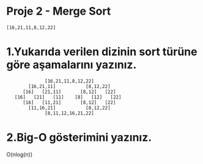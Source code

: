 # Proje 2 - Merge Sort

```
[16,21,11,8,12,22]
```

# 1.Yukarıda verilen dizinin sort türüne göre aşamalarını yazınız.
```
              [16,21,11,8,12,22]
        [16,21,11]           [8,12,22]
      [16]   [21,11]       [8,12]   [22]
   [16]   [21]   [11]    [8]   [12]   [22]
      [16]   [11,21]       [8,12]   [22]
        [11,16,21]           [8,12,22]
              [8,11,12,16,21,22]
```

# 2.Big-O gösterimini yazınız.
O(nlog(n))